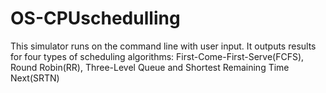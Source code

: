 # OS-CPUschedulling

This simulator runs on the command line with user input. It outputs results for four types of scheduling algorithms: First-Come-First-Serve(FCFS), Round Robin(RR), Three-Level Queue and Shortest Remaining Time Next(SRTN)

